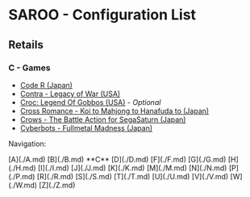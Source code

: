 # SAROO - Configuration List

## Retails

### C - Games

- [Code R (Japan)](../../../Regions/Retails/Japan/T-23502G/README.md)
- [Contra - Legacy of War (USA)](../../../Regions/Retails/USA/T-9507H/README.md)
- [Croc: Legend Of Gobbos (USA)](../../../Regions/Retails/USA/T-5029H-50/README.md) - _Optional_
- [Cross Romance - Koi to Mahjong to Hanafuda to (Japan)](../../../Regions/Retails/Japan/T-7103G/README.md)
- [Crows - The Battle Action for SegaSaturn (Japan)](../../../Regions/Retails/Japan/T-16806G/README.md)
- [Cyberbots - Fullmetal Madness (Japan)](../../../Regions/Retails/Japan/T-1217G/README.md)

Navigation:

<!-- [# (0-9)](./09.md) --> [A](./A.md) [B](./B.md) **C** [D](./D.md) <!-- [E](./E.md) --> [F](./F.md) [G](./G.md) [H](./H.md) [I](./I.md) [J](./J.md) [K](./K.md) <!-- [L](./L.md) --> [M](./M.md) [N](./N.md) <!-- [O](./O.md) --> [P](./P.md) <!-- [Q](./Q.md) --> [R](./R.md) [S](./S.md) [T](./T.md) [U](./U.md) [V](./V.md) [W](./W.md) <!-- [X](./X.md) --> <!-- [Y](./Y.md) --> [Z](./Z.md)
